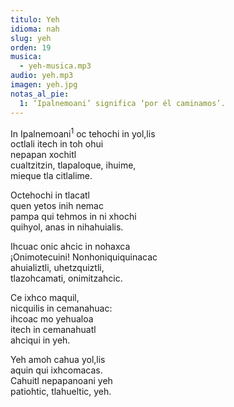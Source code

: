 ```yaml
---
titulo: Yeh
idioma: nah
slug: yeh
orden: 19
musica: 
  - yeh-musica.mp3
audio: yeh.mp3
imagen: yeh.jpg
notas_al_pie:
  1: ‘Ipalnemoani’ significa ‘por él caminamos’.
---
```


In Ipalnemoani<sup>1</sup> oc tehochi in yol,lis<br>
octlali itech in toh ohui<br>
nepapan xochitl<br>
cualtzitzin, tlapaloque, ihuime,<br>
mieque tla citlalime.<br>

Octehochi in tlacatl<br>
quen yetos inih nemac<br>
pampa qui tehmos in ni xhochi<br>
quihyol, anas in nihahuialis.<br>

Ihcuac onic ahcic in nohaxca<br>
¡Onimotecuini! Nonhoniquiquinacac<br>
ahuializtli, uhetzquiztli,<br>
tlazohcamati, onimitzahcic.<br>

Ce ixhco maquil,<br>
nicquilis in cemanahuac:<br>
ihcoac mo yehualoa<br>
itech in cemanahuatl<br>
ahciqui in yeh.<br>

Yeh amoh cahua yol,lis <br>
aquin qui ixhcomacas.<br>
Cahuitl nepapanoani yeh<br>
patiohtic, tlahueltic, yeh.<br>
